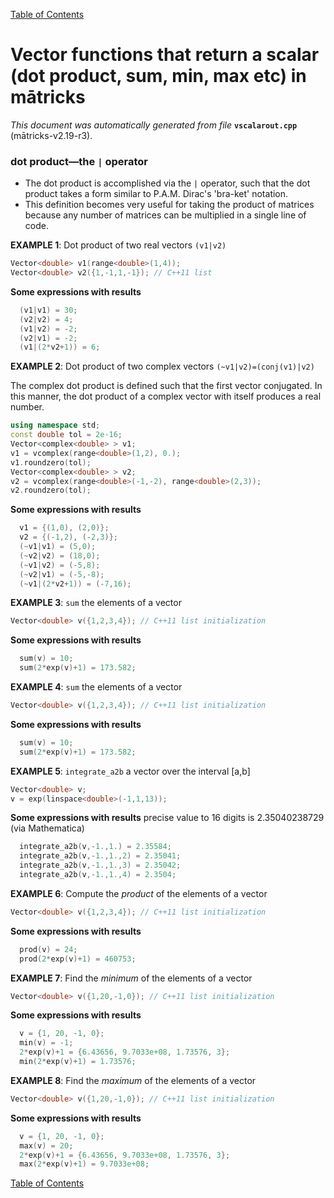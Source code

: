 
[Table of Contents](README.md)


# Vector functions that return a scalar (dot product, sum, min, max etc) in mātricks
_This document was automatically generated from file_ **`vscalarout.cpp`** (mātricks-v2.19-r3).

### dot product—the `|` operator
* The dot product is accomplished via the `|` operator, such that the dot product takes a form similar to P.A.M. Dirac's 'bra-ket' notation.
* This definition becomes very useful for taking the product of matrices because any number of matrices can be multiplied in a single line of code.


**EXAMPLE 1**: Dot product of two real vectors `(v1|v2)`
```C++
Vector<double> v1(range<double>(1,4));
Vector<double> v2({1,-1,1,-1}); // C++11 list
```

**Some expressions with results**
```C++
  (v1|v1) = 30; 
  (v2|v2) = 4; 
  (v1|v2) = -2; 
  (v2|v1) = -2; 
  (v1|(2*v2+1)) = 6; 
```



**EXAMPLE 2**: Dot product of two complex vectors `(~v1|v2)=(conj(v1)|v2)`

The complex dot product is defined such that the first vector conjugated.  In this manner, the dot product of a complex vector with itself produces a real number.
```C++
using namespace std;
const double tol = 2e-16;
Vector<complex<double> > v1;
v1 = vcomplex(range<double>(1,2), 0.);
v1.roundzero(tol);
Vector<complex<double> > v2;
v2 = vcomplex(range<double>(-1,-2), range<double>(2,3));
v2.roundzero(tol);
```

**Some expressions with results**
```C++
  v1 = {(1,0), (2,0)}; 
  v2 = {(-1,2), (-2,3)}; 
  (~v1|v1) = (5,0); 
  (~v2|v2) = (18,0); 
  (~v1|v2) = (-5,8); 
  (~v2|v1) = (-5,-8); 
  (~v1|(2*v2+1)) = (-7,16); 
```



**EXAMPLE 3**: `sum` the elements of a vector
```C++
Vector<double> v({1,2,3,4}); // C++11 list initialization
```

**Some expressions with results**
```C++
  sum(v) = 10; 
  sum(2*exp(v)+1) = 173.582; 
```



**EXAMPLE 4**: `sum` the elements of a vector
```C++
Vector<double> v({1,2,3,4}); // C++11 list initialization
```

**Some expressions with results**
```C++
  sum(v) = 10; 
  sum(2*exp(v)+1) = 173.582; 
```



**EXAMPLE 5**: `integrate_a2b` a vector over the interval [a,b]
```C++
Vector<double> v;
v = exp(linspace<double>(-1,1,13));
```

**Some expressions with results** precise value to 16 digits is 2.35040238729 (via Mathematica)
```C++
  integrate_a2b(v,-1.,1.) = 2.35584; 
  integrate_a2b(v,-1.,1.,2) = 2.35041; 
  integrate_a2b(v,-1.,1.,3) = 2.35042; 
  integrate_a2b(v,-1.,1.,4) = 2.3504; 
```



**EXAMPLE 6**: Compute the _product_ of the elements of a vector
```C++
Vector<double> v({1,2,3,4}); // C++11 list initialization
```

**Some expressions with results**
```C++
  prod(v) = 24; 
  prod(2*exp(v)+1) = 460753; 
```



**EXAMPLE 7**: Find the _minimum_ of the elements of a vector
```C++
Vector<double> v({1,20,-1,0}); // C++11 list initialization
```

**Some expressions with results**
```C++
  v = {1, 20, -1, 0}; 
  min(v) = -1; 
  2*exp(v)+1 = {6.43656, 9.7033e+08, 1.73576, 3}; 
  min(2*exp(v)+1) = 1.73576; 
```



**EXAMPLE 8**: Find the _maximum_ of the elements of a vector
```C++
Vector<double> v({1,20,-1,0}); // C++11 list initialization
```

**Some expressions with results**
```C++
  v = {1, 20, -1, 0}; 
  max(v) = 20; 
  2*exp(v)+1 = {6.43656, 9.7033e+08, 1.73576, 3}; 
  max(2*exp(v)+1) = 9.7033e+08; 
```


[Table of Contents](README.md)
